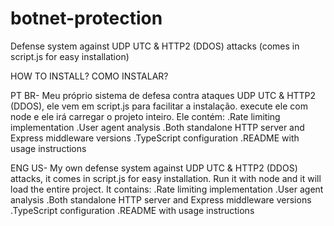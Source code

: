 # botnet-protection
Defense system against UDP UTC &amp; HTTP2 (DDOS) attacks (comes in script.js for easy installation)

HOW TO INSTALL? COMO INSTALAR?

PT BR- 
Meu próprio sistema de defesa contra ataques UDP UTC & HTTP2 (DDOS), ele vem em script.js para facilitar a instalação. execute ele com node e ele irá carregar o projeto inteiro. Ele contém:
.Rate limiting implementation
.User agent analysis
.Both standalone HTTP server and Express middleware versions
.TypeScript configuration
.README with usage instructions

ENG US-
My own defense system against UDP UTC & HTTP2 (DDOS) attacks, it comes in script.js for easy installation. Run it with node and it will load the entire project. It contains:
.Rate limiting implementation
.User agent analysis
.Both standalone HTTP server and Express middleware versions
.TypeScript configuration
.README with usage instructions
